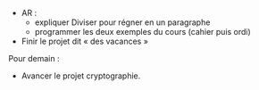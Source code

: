 * AR :
  * expliquer Diviser pour régner en un paragraphe
  * programmer les deux exemples du cours (cahier puis ordi)
* Finir le projet dit « des vacances »

Pour demain :

* Avancer le projet cryptographie.
